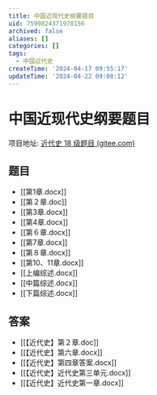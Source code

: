 ```yaml
---
title: 中国近现代史纲要题目
uid: 7599824371978156
archived: false
aliases: []
categories: []
tags:
  - 中国近代史
createTime: '2024-04-17 09:55:17'
updateTime: '2024-04-22 09:08:12'
---
```


# 中国近现代史纲要题目

项目地址: [近代史 18 级题目 (gitee.com)](https://gitee.com/as724/history)

## 题目

- [[第1章.docx]]
- [[第２章.doc]]
- [[第3章.docx]]
- [[第4章.docx]]
- [[第６章.docx]]
- [[第7章.docx]]
- [[第８章.docx]]
- [[第10、11章.docx]]
- [[上编综述.docx]]
- [[中篇综述.docx]]
- [[下篇综述.docx]]

## 答案

- [[【近代史】第２章.doc]]
- [[【近代史】第六章.docx]]
- [[【近代史】第四章答案.docx]]
- [[【近代史】近代史第三单元.docx]]
- [[【近代史】近代史第一章.docx]]
